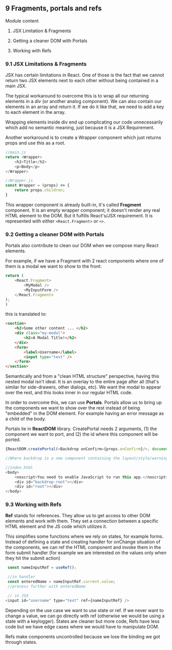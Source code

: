 ## 9 Fragments, portals and refs

Module content

1. JSX Limitation & Fragments

1. Getting a cleaner DOM with Portals

1. Working with Refs

### 9.1 JSX Limitations & Fragments

JSX has certain limitations in React. One of those is the fact that we cannot return two JSX elements next to each other without being contained in a main JSX.

The typical workaround to overcome this is to wrap all our returning elements in a *div* (or another analog component). We can also contain our elements in an array and return it. If we do it like that, we need to add a key to each element in the array.

Wrapping elements inside div end up complicating our code unnecessarily which add no semantic meaning, just because it is a JSX Requirement. 

Another workaround is to create a Wrapper component which just returns props and use this as a root.

```js
//main.js
return <Wrapper>
    <h2>Title</h2>
    <p>Body</p>
</Wrapper>

//Wrapper.js
const Wrapper = (props) => {
    return props.children;
}

```

This wrapper component is already built-in, it's called **Fragment** component. It is an empty wrapper component; it doesn't render any real HTML element to the DOM. But it fulfills React's/JSX requirement. It is represented with either ```<React.Fragment>``` or ```<>```.

### 9.2 Getting a cleaner DOM with Portals

Portals also contribute to clean our DOM when we compose many React elements.

For example, if we have a Fragment with 2 react components where one of them is a modal we want to show to the front:

```js
return (
    <React.Fragment>
        <MyModal />
        <MyInputForm />
    </React.Fragment>
);
)
```

this is translated to:

```html
<section>
    <h2>Some other content ... </h2>
    <div class="my-modal">
        <h2>A Modal Title!</h2>
    </div>
    <form>
        <label>Username</label>
        <input type="text" />
    </form>
</section>
```

Semantically and from a "clean HTML structure" perspective, having this nested modal isn't ideal. It is an overlay to the entire page after all (that's similar for side-drawers, other dialogs, etc). We want the modal to appear over the rest, and this looks inner in our regular HTML code.

In order to overcome this, we can use **Portals**. Portals allow us to bring up the components we want to show over the rest instead of being "embedded" in the DOM element. For example having an error message as a child of the body. 

Portals lie in **ReactDOM** library. CreatePortal needs 2 arguments, (1) the component we want to port, and (2) the id where this component will be ported.

```js
{ReactDOM.createPortal(<Backdrop onConfirm={props.onConfirm}/>, document.getElementById('backdrop-root'))}

//Where backdrop is a new component containing the layout/style/warning. backdrop-root is a new div we have created at the top of the main page

//index.html
<body>
    <noscript>You need to enable JavaScript to run this app.</noscript>
    <div id="backdrop-root"></div>
    <div id="root"></div>
</body>
```

### 9.3 Working with Refs

**Ref** stands for references. They allow us to get access to other DOM elements and work with them. They set a connection between a specific HTML element and the JS code which utilizes it.

This simplifies some functions where we rely on states, for example forms. Instead of defining a state and creating handler for onChange situation of the components, we can ref the HTML component and invoke them in the form submit handler (for example we are interested on the values only when they hit the submit action)

```js
 const nameInputRef = useRef();

 //in handler
 const enteredName = nameInputRef.current.value;
 //process further with enteredName

 // in JSX
<input id="username" type="text" ref={nameInputRef} />
```

Depending on the use case we want to use state or ref. If we never want to change a value, we can go directly with ref (otherwise we would be using a state with a keylogger). States are cleaner but more code, Refs have less code but we have edge cases where we would have to manipulate DOM.

Refs make components uncontrolled because we lose the binding we got through states.